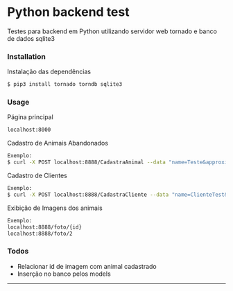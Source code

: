 # Python backend test

Testes para backend em Python utilizando servidor web tornado e banco de dados sqlite3

### Installation

Instalação das dependências

```sh
$ pip3 install tornado torndb sqlite3
```
### Usage

Página principal
```sh
localhost:8000
```
Cadastro de Animais Abandonados
```sh
Exemplo:
$ curl -X POST localhost:8888/CadastraAnimal --data "name=Teste&approximate_age=2&typeA=XG&rescue_date='2018-08-05'&adoption_date='2018-08-10'&porte=S&vaccinated=Y"
```
Cadastro de Clientes
```sh
Exemplo:
$ curl -X POST localhost:8888/CadastraCliente --data "name=ClienteTest&last_name=SObrenomeTeste&RG='987896541'&proof_of_address='Y'&email='asd@asd.com'&phone='11985236547'"
```
Exibição de Imagens dos animais
```sh
Exemplo:
localhost:8888/foto/{id}
localhost:8888/foto/2
```

### Todos
 - Relacionar id de imagem com animal cadastrado
 - Inserção no banco pelos models
----
